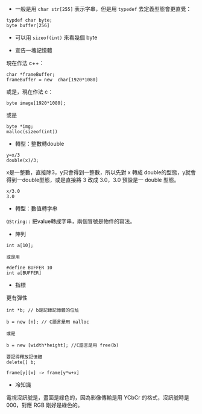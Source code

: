 - 一般是用 `char str[255]` 表示字串，但是用 `typedef` 去定義型態會更直覺：
```
typdef char byte;
byte buffer[256]
```


- 可以用 `sizeof(int)` 來看幾個 byte

- 宣告一塊記憶體

現在作法 c++：
```
char *frameBuffer;
frameBuffer = new  char[1920*1080]
```
或是，現在作法 c：
```
byte image[1920*1080];
```
或是
```
byte *img;
malloc(sizeof(int))
```

- 轉型：整數轉double
```
y=x/3
double(x)/3;
```
x是一整數，直接除3，y只會得到一整數，所以先對 x 轉成 double的型態，y就會得到一double型態，或是直接將 3 改成 3.0，3.0 預設是一 double 型態。
```
x/3.0
3.0
```
- 轉型：數值轉字串

`QString::` 把value轉成字串，兩個冒號是物件的寫法。

- 陣列

```
int a[10];

或是用

#define BUFFER 10
int a[BUFFER]

```
- 指標

更有彈性
```
int *b; // b是記錄記憶體的位址

b = new [n]; // C語言是用 malloc

或是

b = new [width*height]; //C語言是用 free(b)

要記得釋放記憶體
delete[] b;
```
`frame[y][x] -> frame[y*w+x]`

- 冷知識

電視沒訊號是，畫面是綠色的，因為影像傳輸是用 YCbCr 的格式，沒訊號時是 000，對應 RGB 剛好是綠色的。
